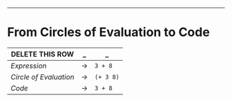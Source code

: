 ---
# From Circles of Evaluation to Code

|DELETE THIS ROW|_|_
|---|---|---
|*Expression*			| &rarr; | <code>3 + 8</code>
|*Circle of Evaluation*	| &rarr; | <code>(+ 3 8)</code>
|*Code*					| &rarr; | <code>3 + 8</code>

